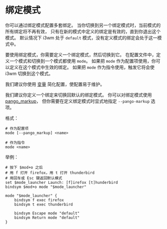 # 绑定模式

你可以通过绑定模式配置多套绑定。
当你切换到另一个绑定模式时，当前模式的所有绑定将不再有效，
只有在新的模式中定义的绑定是有效的，直到你退出这个模式。
默认情况下 i3wm 处于 `default` 模式，没有定义模式的绑定会处于这一模式中。

要使用绑定模式，你需要定义一个绑定模式，然后切换到它。
在配置文件中，定义一个模式和切换到一个模式都使用 `mode`。
如果把 `mode` 作为配置项使用，你可以定义在这个模式中生效的绑定。
如果把 `mode` 作为指令使用，触发它将会使 i3wm 切换到这个模式。

我们建议你使用 [变量](./变量.md) 简化配置，使配置易于维护。

我们建议你定义一个绑定来切换回默认的绑定模式。
你可以对绑定模式使用 [pango\_markup](../命令列表/窗口标题格式.md#pango_markup)，
但你需要在定义绑定模式时显式地指定 `--pango-markup` 选项。

格式：
```
# 作为配置项
mode [--pango_markup] <name>

# 作为指令
mode <name>
```

举例：
```
# 按下 $mod+o 之后
# 用 f 打开 firefox，用 t 打开 thunderbird
# 用回车或 Esc 键返回默认模式
set $mode_launcher Launch: [f]irefox [t]hunderbird
bindsym $mod+o mode "$mode_launcher"

mode "$mode_launcher" {
    bindsym f exec firefox
    bindsym t exec thunderbird

    bindsym Escape mode "default"
    bindsym Return mode "default"
}
```
